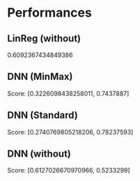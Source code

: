 # Performances

## LinReg (without)

0.6092367434849386

## DNN (MinMax)

Score: [0.3226098438258011, 0.7437887]

## DNN (Standard)

Score: [0.2740769805218206, 0.78237593]

## DNN (without)

Score: [0.6127026670970966, 0.5233299]
